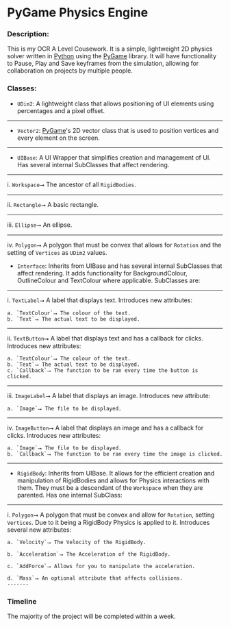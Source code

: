 # PyGame Physics Engine
### Description:
This is my OCR A Level Cousework. It is a simple, lightweight 2D physics solver written in [Python](https://www.python.org) using the [PyGame](https://www.pygame.org/wiki/about) library. It will have functionality to Pause, Play and Save keyframes from the simulation, allowing for collaboration on projects by multiple people.
### Classes:
- `UDim2`: A lightweight class that allows positioning of UI elements using percentages and a pixel offset.
------
- `Vector2`: [PyGame](https://www.pygame.org/wiki/about)'s 2D vector class that is used to position vertices and every element on the screen.
-----
- `UIBase`: A UI Wrapper that simplifies creation and management of UI. Has several internal SubClasses that affect rendering. 
 ------- 
 i. `Workspace`⭢ The ancestor of all `RigidBodies`.
 
 ------- 
 ii. `Rectangle`⭢ A basic rectangle.
 
 ------- 
  iii. `Ellipse`⭢ An ellipse.
  
  
------
  iv. `Polygon`⭢ A polygon that must be convex that allows for `Rotation` and the setting of `Vertices` as `UDim2` values.
- `Interface`: Inherits from UIBase and has several internal SubClasses that affect rendering. It adds functionality for BackgroundColour, OutlineColour and TextColour where applicable. SubClasses are:
-----
  i. `TextLabel`⭢ A label that displays text. Introduces new attributes:
   
    a. `TextColour`⭢ The colour of the text.
    b. `Text`⭢ The actual text to be displayed.
-------  
  ii. `TextButton`⭢ A label that displays text and has a callback for clicks. Introduces new attributes:
   
    a. `TextColour`⭢ The colour of the text.
    b. `Text`⭢ The actual text to be displayed.
    c. `Callback`⭢ The function to be ran every time the button is clicked.
 ------- 
  iii. `ImageLabel`⭢ A label that displays an image. Introduces new attribute:
   
    a. `Image`⭢ The file to be displayed.
 ------- 
  iv. `ImageButton`⭢ A label that displays an image and has a callback for clicks. Introduces new attributes:
    
    a. `Image`⭢ The file to be displayed.
    b. `Callback`⭢ The function to be ran every time the image is clicked.
------- 
- `RigidBody`: Inherits from UIBase. It allows for the efficient creation and manipulation of RigidBodies and allows for Physics interactions with them. They must be a descendant of the `Workspace` when they are parented. Has one internal SubClass:
 ------- 
  i. `Polygon`⭢ A polygon that must be convex and allow for `Rotation`, setting `Vertices`. Due to it being a RigidBody Physics is applied to it. Introduces several new attributes:

    a. `Velocity`⭢ The Velocity of the RigidBody.
    
    b. `Acceleration`⭢ The Acceleration of the RigidBody.
    
    c. `AddForce`⭢ Allows for you to manipulate the acceleration.
    
    d. `Mass`⭢ An optional attribute that affects collisions.
    ------- 
### Timeline
The majority of the project will be completed within a week.
